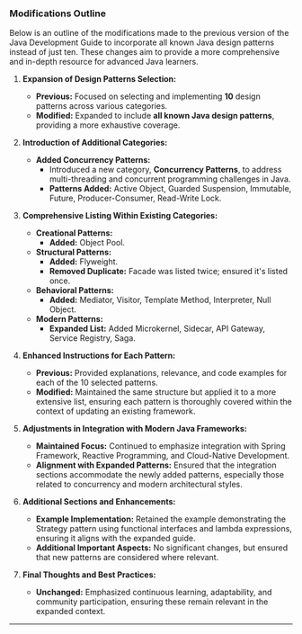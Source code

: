 ### **Modifications Outline**

Below is an outline of the modifications made to the previous version of the Java Development Guide to incorporate all known Java design patterns instead of just ten. These changes aim to provide a more comprehensive and in-depth resource for advanced Java learners.

1. **Expansion of Design Patterns Selection:**
   - **Previous:** Focused on selecting and implementing **10** design patterns across various categories.
   - **Modified:** Expanded to include **all known Java design patterns**, providing a more exhaustive coverage.

2. **Introduction of Additional Categories:**
   - **Added Concurrency Patterns:**
     - Introduced a new category, **Concurrency Patterns**, to address multi-threading and concurrent programming challenges in Java.
     - **Patterns Added:** Active Object, Guarded Suspension, Immutable, Future, Producer-Consumer, Read-Write Lock.

3. **Comprehensive Listing Within Existing Categories:**
   - **Creational Patterns:**
     - **Added:** Object Pool.
   - **Structural Patterns:**
     - **Added:** Flyweight.
     - **Removed Duplicate:** Facade was listed twice; ensured it's listed once.
   - **Behavioral Patterns:**
     - **Added:** Mediator, Visitor, Template Method, Interpreter, Null Object.
   - **Modern Patterns:**
     - **Expanded List:** Added Microkernel, Sidecar, API Gateway, Service Registry, Saga.

4. **Enhanced Instructions for Each Pattern:**
   - **Previous:** Provided explanations, relevance, and code examples for each of the 10 selected patterns.
   - **Modified:** Maintained the same structure but applied it to a more extensive list, ensuring each pattern is thoroughly covered within the context of updating an existing framework.

5. **Adjustments in Integration with Modern Java Frameworks:**
   - **Maintained Focus:** Continued to emphasize integration with Spring Framework, Reactive Programming, and Cloud-Native Development.
   - **Alignment with Expanded Patterns:** Ensured that the integration sections accommodate the newly added patterns, especially those related to concurrency and modern architectural styles.

6. **Additional Sections and Enhancements:**
   - **Example Implementation:** Retained the example demonstrating the Strategy pattern using functional interfaces and lambda expressions, ensuring it aligns with the expanded guide.
   - **Additional Important Aspects:** No significant changes, but ensured that new patterns are considered where relevant.

7. **Final Thoughts and Best Practices:**
   - **Unchanged:** Emphasized continuous learning, adaptability, and community participation, ensuring these remain relevant in the expanded context.

---
